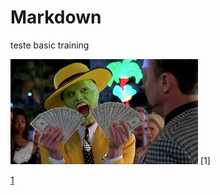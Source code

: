 # Markdown
teste basic training  
  
  ![images](/images.jpeg) [1]
  
 [1](https://www.youtube.com/watch?v=DqTITcMq68k&ab_channel=RafaellaBallerini)
